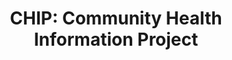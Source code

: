 ---
locale: en
title: "CHIP: Community Health Information Project"
image: oauth.png
primaryText: This is an organisation to do X, Y and Z. This is great!
primaryImage: oauth.png
partners:
  - partner: Rory
    text: A top dog that wants the world to be a better place!
    image: rory.jpg
---